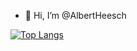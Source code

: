 - 👋 Hi, I’m @AlbertHeesch

[![Top Langs](https://github-readme-stats-git-masterrstaa-rickstaa.vercel.app/api/top-langs/?username=AlbertHeesch&layout=compact&theme=radical)](https://github.com/anuraghazra/github-readme-stats)
